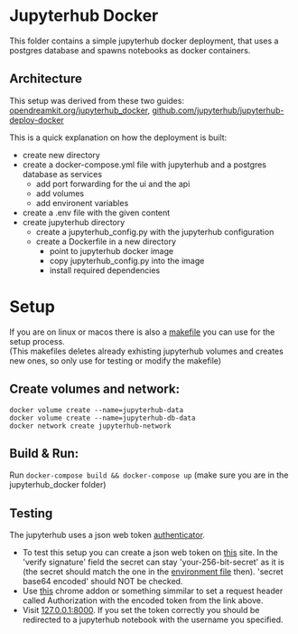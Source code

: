# Jupyterhub Docker
This folder contains a simple jupyterhub docker deployment, that uses a postgres database and spawns notebooks as docker containers.

## Architecture

This setup was derived from these two guides: [opendreamkit.org/jupyterhub_docker](https://opendreamkit.org/2018/10/17/jupyterhub-docker/), [github.com/jupyterhub/jupyterhub-deploy-docker](https://github.com/jupyterhub/)  

This is a quick explanation on how the deployment is built:  
- create new directory
- create a docker-compose.yml file with jupyterhub and a postgres database as services
  - add port forwarding for the ui and the api
  - add volumes
  - add environent variables
- create a .env file with the given content
- create jupyterhub directory
  - create a jupyterhub_config.py with the jupyterhub configuration
  - create a Dockerfile in a new directory
    - point to jupyterhub docker image  
    - copy jupyterhub_config.py into the image
    - install required dependencies
  
# Setup
 If you are on linux or macos there is also a [makefile](Makefile) you can use for the setup process.  
 (This makefiles deletes already exhisting jupyterhub volumes and creates new ones, so only use for testing or modify the makefile)  

## Create volumes and network:  
`docker volume create --name=jupyterhub-data`  
`docker volume create --name=jupyterhub-db-data`  
`docker network create jupyterhub-network`  

## Build & Run:  
Run `docker-compose build && docker-compose up` (make sure you are in the jupyterhub_docker folder)

## Testing
The jupyterhub uses a json web token [authenticator](https://github.com/izihawa/jwtauthenticator_v2).  
- To test this setup you can create a json web token on [this](https://jwt.io/#debugger-io) site. 
In the 'verify signature' field the secret can stay 'your-256-bit-secret' as it is (the secret should match the one in the [environment file](jupyterhub/.env) then).
'secret base64 encoded' should NOT be checked. 
- Use [this](https://chrome.google.com/webstore/detail/modheader/idgpnmonknjnojddfkpgkljpfnnfcklj?hl=en) chrome addon or something simmilar to set a request header called Authorization with the encoded token from the link above.
- Visit [127.0.0.1:8000](127.0.0.1:8000). If you set the token correctly you should be redirected to a jupyterhub notebook with the username you specified.
